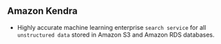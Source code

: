 Amazon Kendra
---

- Highly accurate machine learning enterprise `search service` for all `unstructured data` stored in Amazon S3 and Amazon RDS databases.

